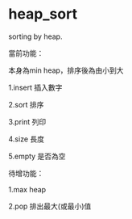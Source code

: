 # heap_sort
sorting by heap.

當前功能：

本身為min heap，排序後為由小到大

1.insert  插入數字

2.sort    排序

3.print   列印

4.size    長度

5.empty   是否為空


待增功能：

1.max heap

2.pop       排出最大(或最小)值